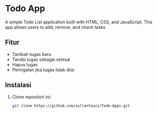 # Todo App

A simple Todo List application built with HTML, CSS, and JavaScript. This app allows users to add, remove, and check tasks.

## Fitur
- Tambah tugas baru
- Tandai tugas sebagai selesai
- Hapus tugas
- Peringatan jika tugas tidak diisi

## Instalasi
1. Clone repositori ini:
   ```bash
   git clone https://github.com/sultanfauzi/Todo-Apps.git
